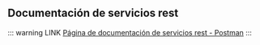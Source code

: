 ## Documentación de servicios rest

::: warning LINK
[Página de documentación de servicios rest - Postman](https://documenter.getpostman.com/view/8564748/TVKBXdRg#81a862f8-bb74-488d-93af-066b140efb86)
:::
